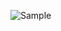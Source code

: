 ![Sample](https://github.com/MaxYablochkin/SampleRoomDatabase/assets/102767277/30a9ab6d-5456-4b15-beaa-77e0d4defff2)
